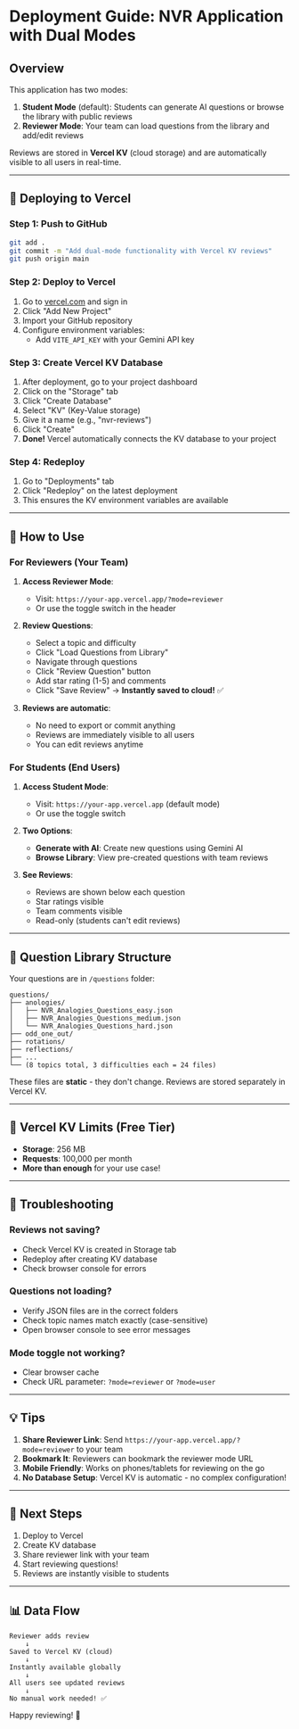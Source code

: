 # Deployment Guide: NVR Application with Dual Modes

## Overview
This application has two modes:
1. **Student Mode** (default): Students can generate AI questions or browse the library with public reviews
2. **Reviewer Mode**: Your team can load questions from the library and add/edit reviews

Reviews are stored in **Vercel KV** (cloud storage) and are automatically visible to all users in real-time.

---

## 🚀 Deploying to Vercel

### Step 1: Push to GitHub
```bash
git add .
git commit -m "Add dual-mode functionality with Vercel KV reviews"
git push origin main
```

### Step 2: Deploy to Vercel
1. Go to [vercel.com](https://vercel.com) and sign in
2. Click "Add New Project"
3. Import your GitHub repository
4. Configure environment variables:
   - Add `VITE_API_KEY` with your Gemini API key

### Step 3: Create Vercel KV Database
1. After deployment, go to your project dashboard
2. Click on the "Storage" tab
3. Click "Create Database"
4. Select "KV" (Key-Value storage)
5. Give it a name (e.g., "nvr-reviews")
6. Click "Create"
7. **Done!** Vercel automatically connects the KV database to your project

### Step 4: Redeploy
1. Go to "Deployments" tab
2. Click "Redeploy" on the latest deployment
3. This ensures the KV environment variables are available

---

## 📖 How to Use

### For Reviewers (Your Team)

1. **Access Reviewer Mode**:
   - Visit: `https://your-app.vercel.app/?mode=reviewer`
   - Or use the toggle switch in the header

2. **Review Questions**:
   - Select a topic and difficulty
   - Click "Load Questions from Library"
   - Navigate through questions
   - Click "Review Question" button
   - Add star rating (1-5) and comments
   - Click "Save Review" → **Instantly saved to cloud!** ✅

3. **Reviews are automatic**:
   - No need to export or commit anything
   - Reviews are immediately visible to all users
   - You can edit reviews anytime

### For Students (End Users)

1. **Access Student Mode**:
   - Visit: `https://your-app.vercel.app` (default mode)
   - Or use the toggle switch

2. **Two Options**:
   - **Generate with AI**: Create new questions using Gemini AI
   - **Browse Library**: View pre-created questions with team reviews

3. **See Reviews**:
   - Reviews are shown below each question
   - Star ratings visible
   - Team comments visible
   - Read-only (students can't edit reviews)

---

## 📁 Question Library Structure

Your questions are in `/questions` folder:
```
questions/
├── anologies/
│   ├── NVR_Analogies_Questions_easy.json
│   ├── NVR_Analogies_Questions_medium.json
│   └── NVR_Analogies_Questions_hard.json
├── odd_one_out/
├── rotations/
├── reflections/
├── ...
└── (8 topics total, 3 difficulties each = 24 files)
```

These files are **static** - they don't change. Reviews are stored separately in Vercel KV.

---

## 🔑 Vercel KV Limits (Free Tier)

- **Storage**: 256 MB
- **Requests**: 100,000 per month
- **More than enough** for your use case!

---

## 🔧 Troubleshooting

### Reviews not saving?
- Check Vercel KV is created in Storage tab
- Redeploy after creating KV database
- Check browser console for errors

### Questions not loading?
- Verify JSON files are in the correct folders
- Check topic names match exactly (case-sensitive)
- Open browser console to see error messages

### Mode toggle not working?
- Clear browser cache
- Check URL parameter: `?mode=reviewer` or `?mode=user`

---

## 💡 Tips

1. **Share Reviewer Link**: Send `https://your-app.vercel.app/?mode=reviewer` to your team
2. **Bookmark It**: Reviewers can bookmark the reviewer mode URL
3. **Mobile Friendly**: Works on phones/tablets for reviewing on the go
4. **No Database Setup**: Vercel KV is automatic - no complex configuration!

---

## 🎯 Next Steps

1. Deploy to Vercel
2. Create KV database
3. Share reviewer link with your team
4. Start reviewing questions!
5. Reviews are instantly visible to students

---

## 📊 Data Flow

```
Reviewer adds review
    ↓
Saved to Vercel KV (cloud)
    ↓
Instantly available globally
    ↓
All users see updated reviews
    ↓
No manual work needed! ✅
```

Happy reviewing! 🎉
